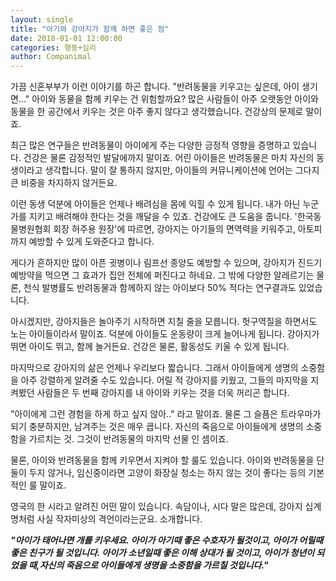 ```yaml
---
layout: single
title: "아기와 강아지가 함께 하면 좋은 점"
date: 2018-01-01 12:00:00
categories: 행동+심리
author: Companimal
---
```


가끔 신혼부부가 이런 이야기를 하곤 합니다. "반려동물을 키우고는 싶은데, 아이 생기면..." 아이와 동물을 함께 키우는 건 위험할까요? 많은 사람들이 아주 오랫동안 아이와 동물을 한 공간에서 키우는 것은 아주 좋지 않다고 생각했습니다. 건강상의 문제로 말이죠.

최근 많은 연구들은 반려동물이 아이에게 주는 다양한 긍정적 영향을 증명하고 있습니다. 건강은 물론 감정적인 발달에까지 말이죠. 어린 아이들은 반려동물은 마치 자신의 동생이라고 생각합니다. 말이 잘 통하지 않지만, 아이들의 커뮤니케이션에 언어는 그다지 큰 비중을 차지하지 않거든요.

이런 동생 덕분에 아이들은 언제나 배려심을 몸에 익힐 수 있게 됩니다. 내가 아닌 누군가를 지키고 배려해야 한다는 것을 깨달을 수 있죠. 건강에도 큰 도움을 줍니다. '한국동물병원협회 회장 허주용 원장'에 따르면, 강아지는 아기들의 면역력을 키워주고, 아토피까지 예방할 수 있게 도와준다고 합니다.

게다가 흔하지만 많이 아픈 귓병이나 림프선 종양도 예방할 수 있으며, 강아지가 진드기 예방약을 먹으면 그 효과가 집안 전체에 퍼진다고 하네요. 그 밖에 다양한 알레르기는 물론, 천식 발병률도 반려동물과 함께하지 않는 아이보다 50% 적다는 연구결과도 있었습니다.

아시겠지만, 강아지들은 놀아주기 시작하면 지칠 줄을 모릅니다. 헛구역질을 하면서도 노는 아이들이라서 말이죠. 덕분에 아이들도 운동량이 크게 늘어나게 됩니다. 강아지가 뛰면 아이도 뛰고, 함께 놀거든요. 건강은 물론, 활동성도 키울 수 있게 됩니다.

마지막으로 강아지의 삶은 언제나 우리보다 짧습니다. 그래서 아이들에게 생명의 소중함을 아주 강렬하게 알려줄 수도 있습니다. 어릴 적 강아지를 키웠고, 그들의 마지막을 지켜봤던 사람들은 두 번째 강아지를 내 아이와 키우는 것을 더욱 꺼리곤 합니다.

"아이에게 그런 경험을 하게 하고 싶지 않아.." 라고 말이죠. 물론 그 슬픔은 트라우마가 되기 충분하지만, 남겨주는 것은 매우 큽니다. 자신의 죽음으로 아이들에게 생명의 소중함을 가르치는 것. 그것이 반려동물의 마지막 선물 인 셈이죠.

물론, 아이와 반려동물을 함께 키우면서 지켜야 할 룰도 있습니다. 아이와 반려동물을 단 둘이 두지 않거나, 임신중이라면 고양이 화장실 청소는 하지 않는 것이 좋다는 등의 기본적인 룰 말이죠.

영국의 한 시라고 알려진 어떤 말이 있습니다. 속담이나, 시다 말은 많은데, 강아지 십계명처럼 사실 작자미상의 격언이라는군요. 소개합니다.

**_"아이가 태어나면 개를 키우세요. 아이가 아기때 좋은 수호자가 될것이고, 아이가 어릴때 좋은 친구가 될 것입니다. 아이가 소년일때 좋은 이해 상대가 될 것이고, 아이가 청년이 되었을 때,자신의 죽음으로 아이들에게 생명을 소중함을 가르칠 것입니다."_**
